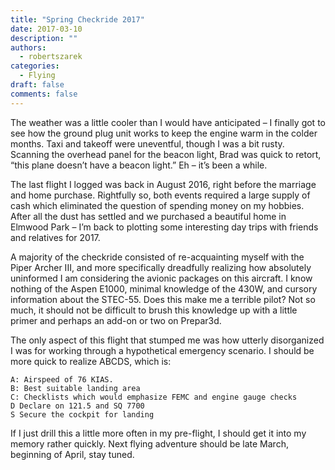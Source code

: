 ```yaml
---
title: "Spring Checkride 2017"
date: 2017-03-10
description: ""
authors:
  - robertszarek
categories:
  - Flying
draft: false
comments: false
---
```


The weather was a little cooler than I would have anticipated – I finally got to see how the ground plug unit works to keep the engine warm in the colder months. Taxi and takeoff were uneventful, though I was a bit rusty. Scanning the overhead panel for the beacon light, Brad was quick to retort, “this plane doesn’t have a beacon light.” Eh – it’s been a while.

The last flight I logged was back in August 2016, right before the marriage and home purchase. Rightfully so, both events required a large supply of cash which eliminated the question of spending money on my hobbies. After all the dust has settled and we purchased a beautiful home in Elmwood Park – I’m back to plotting some interesting day trips with friends and relatives for 2017.

A majority of the checkride consisted of re-acquainting myself with the Piper Archer III, and more specifically dreadfully realizing how absolutely uninformed I am considering the avionic packages on this aircraft. I know nothing of the Aspen E1000, minimal knowledge of the 430W, and cursory information about the STEC-55. Does this make me a terrible pilot? Not so much, it should not be difficult to brush this knowledge up with a little primer and perhaps an add-on or two on Prepar3d.

The only aspect of this flight that stumped me was how utterly disorganized I was for working through a hypothetical emergency scenario. I should be more quick to realize ABCDS, which is:

    A: Airspeed of 76 KIAS.
    B: Best suitable landing area
    C: Checklists which would emphasize FEMC and engine gauge checks
    D Declare on 121.5 and SQ 7700
    S Secure the cockpit for landing

If I just drill this a little more often in my pre-flight, I should get it into my memory rather quickly. Next flying adventure should be late March, beginning of April, stay tuned.